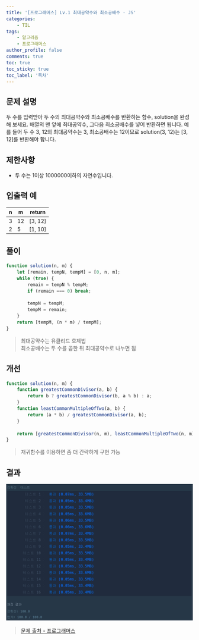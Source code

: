 ```yaml
---
title: '[프로그래머스] Lv.1 최대공약수와 최소공배수 - JS'
categories:
    - TIL
tags:
    - 알고리즘
    - 프로그래머스
author_profile: false
comments: true
toc: true
toc_sticky: true
toc_label: '목차'
---
```


## 문제 설명

두 수를 입력받아 두 수의 최대공약수와 최소공배수를 반환하는 함수, solution을 완성해 보세요. 배열의 맨 앞에 최대공약수, 그다음 최소공배수를 넣어 반환하면 됩니다. 예를 들어 두 수 3, 12의 최대공약수는 3, 최소공배수는 12이므로 solution(3, 12)는 [3, 12]를 반환해야 합니다.

## 제한사항

-   두 수는 1이상 1000000이하의 자연수입니다.

## 입출력 예

| n   | m   | return  |
| --- | --- | ------- |
| 3   | 12  | [3, 12] |
| 2   | 5   | [1, 10] |

## 풀이

```javascript
function solution(n, m) {
    let [remain, tempN, tempM] = [0, n, m];
    while (true) {
        remain = tempN % tempM;
        if (remain === 0) break;

        tempN = tempM;
        tempM = remain;
    }
    return [tempM, (n * m) / tempM];
}
```

> 최대공약수는 유클리드 호제법  
> 최소공배수는 두 수를 곱한 뒤 최대공약수로 나누면 됨

## 개선

```javascript
function solution(n, m) {
    function greatestCommonDivisor(a, b) {
        return b ? greatestCommonDivisor(b, a % b) : a;
    }
    function leastCommonMultipleOfTwo(a, b) {
        return (a * b) / greatestCommonDivisor(a, b);
    }

    return [greatestCommonDivisor(n, m), leastCommonMultipleOfTwo(n, m)];
}
```

> 재귀함수를 이용하면 좀 더 간략하게 구현 가능

## 결과

![result](/assets/images/2023/08/24/algorithm-32-result.png)

> [문제 출처 - 프로그래머스](https://school.programmers.co.kr/learn/courses/30/lessons/12940?language=javascript)
